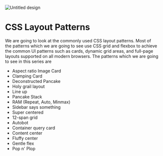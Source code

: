 ![Untitled design](https://user-images.githubusercontent.com/10459220/178110516-09b982c6-fc4b-4a03-84bf-09d7ca632015.png)


# CSS Layout Patterns

We are going to look at the commonly used CSS layout patterns. Most of the patterns which we are going to see use CSS grid and flexbox to achieve the common UI patterns such as cards, dynamic grid areas, and full-page layouts supported on all modern browsers.
The patterns which we are going to see in this series are

* Aspect ratio Image Card
* Clamping Card
* Deconstructed Pancake
* Holy grail layout
* Line up
* Pancake Stack
* RAM (Repeat, Auto, Minmax)
* Sidebar says something
* Super centered
* 12-span grid
* Autobot
* Container query card
* Content center
* Fluffy center
* Gentle flex
* Pop n' Plop
